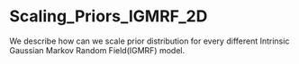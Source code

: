 # Scaling_Priors_IGMRF_2D
We describe how can we scale prior distribution for every different Intrinsic Gaussian Markov Random Field(IGMRF) model. 
